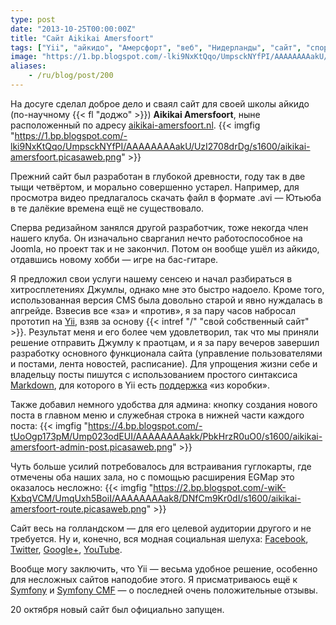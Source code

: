 ```yaml
---
type: post
date: "2013-10-25T00:00:00Z"
title: "Сайт Aikikai Amersfoort"
tags: ["Yii", "айкидо", "Амерсфорт", "веб", "Нидерланды", "сайт", "спорт"]
image: "https://1.bp.blogspot.com/-lki9NxKtQqo/UmpsckNYfPI/AAAAAAAAakU/UzI2708drDg/s1600/aikikai-amersfoort.picasaweb.png"
aliases:
    - /ru/blog/post/200
---
```


На досуге сделал доброе дело и сваял сайт для своей школы айкидо (по-научному {{< fl "доджо" >}}) **Aikikai Amersfoort**, ныне расположенный по адресу [aikikai-amersfoort.nl](http://aikikai-amersfoort.nl/).
{{< imgfig "https://1.bp.blogspot.com/-lki9NxKtQqo/UmpsckNYfPI/AAAAAAAAakU/UzI2708drDg/s1600/aikikai-amersfoort.picasaweb.png" >}}

Прежний сайт был разработан в глубокой древности, году так в две тыщи четвёртом, и морально совершенно устарел. Например, для просмотра видео предлагалось скачать файл в формате .avi — Ютьюба в те далёкие времена ещё не существовало.

<!--more-->

Сперва редизайном занялся другой разработчик, тоже некогда член нашего клуба. Он изначально сварганил нечто работоспособное на Joomla, но проект так и не закончил. Потом он вообще ушёл из айкидо, отдавшись новому хобби — игре на бас-гитаре.

Я предложил свои услуги нашему сенсею и начал разбираться в хитросплетениях Джумлы, однако мне это быстро надоело. Кроме того, использованная версия CMS была довольно старой и явно нуждалась в апгрейде. Взвесив все «за» и «против», я за пару часов набросал прототип на [Yii](http://www.yiiframework.com/), взяв за основу {{< intref "/" "свой собственный сайт" >}}. Результат меня и его более чем удовлетворил, так что мы приняли решение отправить Джумлу к праотцам, и я за пару вечеров завершил разработку основного функционала сайта (управление пользователями и постами, лента новостей, расписание). Для упрощения жизни себе и владельцу посты пишутся с использованием простого синтаксиса [Markdown](http://daringfireball.net/projects/markdown/syntax), для которого в Yii есть [поддержка](http://www.yiiframework.com/doc/api/1.1/CMarkdown) «из коробки».

Также добавил немного удобства для админа: кнопку создания нового поста в главном меню и служебная строка в нижней части каждого поста:
{{< imgfig "https://4.bp.blogspot.com/-tUoOgp173pM/Ump023odEUI/AAAAAAAAakk/PbkHrzR0uO0/s1600/aikikai-amersfoort-admin-post.picasaweb.png" >}}

Чуть больше усилий потребовалось для встраивания гуглокарты, где отмечены оба наших зала, но с помощью расширения EGMap это оказалось несложно:
{{< imgfig "https://2.bp.blogspot.com/-wiK-KxbqVCM/UmqUxh5BoiI/AAAAAAAAak8/DNfCm9Kr0dI/s1600/aikikai-amersfoort-route.picasaweb.png" >}}

Сайт весь на голландском — для его целевой аудитории другого и не требуется. Ну и, конечно, вся модная социальная шелуха: [Facebook](http://www.facebook.com/pages/Aikikai-Amersfoort/233137963447868), [Twitter](http://twitter.com/aiki_amersfoort), [Google+](http://plus.google.com/112010950208592078236), [YouTube](http://www.youtube.com/user/JoginderSinghAikido).

Вообще могу заключить, что Yii — весьма удобное решение, особенно для несложных сайтов наподобие этого. Я присматриваюсь ещё к [Symfony](http://symfony.com/) и [Symfony CMF](http://cmf.symfony.com/) — о последней очень положительные отзывы.

20 октября новый сайт был официально запущен.
